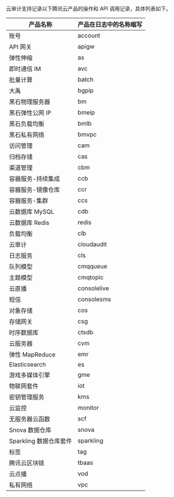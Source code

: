 云审计支持记录以下腾讯云产品的操作和 API 调用记录，具体列表如下。

| 产品名称               | 产品在日志中的名称缩写 |
| ---------------------- | ---------------------- |
| 账号                   | account                |
| API 网关               | apigw                  |
| 弹性伸缩               | as                     |
| 即时通信 IM            | avc                    |
| 批量计算               | batch                  |
| 大禹                   | bgpip                  |
| 黑石物理服务器         | bm                     |
| 黑石弹性公网 IP        | bmeip                  |
| 黑石负载均衡           | bmlb                   |
| 黑石私有网络           | bmvpc                  |
| 访问管理               | cam                    |
| 归档存储               | cas                    |
| 渠道管理               | cbm                    |
| 容器服务-持续集成      | ccb                    |
| 容器服务-镜像仓库      | ccr                    |
| 容器服务-集群          | ccs                    |
| 云数据库 MySQL         | cdb                    |
| 云数据库 Redis         | redis                    |
| 负载均衡               | clb                    |
| 云审计                 | cloudaudit             |
| 日志服务               | cls                    |
| 队列模型               | cmqqueue               |
| 主题模型               | cmqtopic               |
| 云直播                 | consolelive            |
| 短信                   | consolesms             |
| 对象存储               | cos                    |
| 存储网关               | csg                    |
| 时序数据库             | ctsdb                  |
| 云服务器               | cvm                    |
| 弹性 MapReduce          | emr                    |
| Elasticsearch          | es                     |
| 游戏多媒体引擎         | gme                    |
| 物联网套件             | iot                    |
| 密钥管理服务           | kms                    |
| 云监控                 | monitor                |
| 无服务器云函数         | scf                    |
| Snova 数据仓库         | snova                  |
| Sparkling 数据仓库套件 | sparkling              |
| 标签                   | tag                    |
| 腾讯云区块链           | tbaas                  |
| 云点播                 | vod                    |
| 私有网络               | vpc                    |
